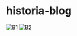 # historia-blog

![B1](https://user-images.githubusercontent.com/52868331/155606969-9c27e78c-9bbf-437a-874a-92c48a2fd403.PNG)
![B2](https://user-images.githubusercontent.com/52868331/155606971-81f49fd5-b141-4ca5-99df-7736d5c1bdf8.PNG)
